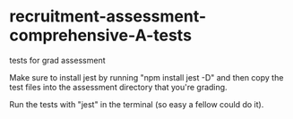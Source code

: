 # recruitment-assessment-comprehensive-A-tests
tests for grad assessment


Make sure to install jest by running "npm install jest -D" and then copy the test files into the assessment directory that you're grading.


Run the tests with "jest" in the terminal (so easy a fellow could do it).
